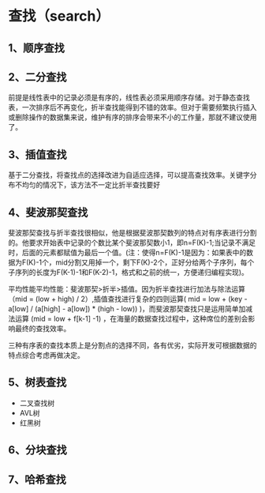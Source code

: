 # 查找（search）

## 1、顺序查找

## 2、二分查找

​	前提是线性表中的记录必须是有序的，线性表必须采用顺序存储。对于静态查找表，一次排序后不再变化，折半查找能得到不错的效率。但对于需要频繁执行插入或删除操作的数据集来说，维护有序的排序会带来不小的工作量，那就不建议使用了。

## 3、插值查找

​	基于二分查找，将查找点的选择改进为自适应选择，可以提高查找效率。关键字分布不均匀的情况下，该方法不一定比折半查找要好

## 4、斐波那契查找

​	斐波那契查找与折半查找很相似，他是根据斐波那契数列的特点对有序表进行分割的。他要求开始表中记录的个数比某个斐波那契数小1，即n=F(K)-1;当记录不满足时，后面的元素都赋值为最后一个值。(注：使得n=F(K)-1是因为：如果表中的数据为F(K)-1个，mid分割又用掉一个，剩下F(K)-2个，正好分给两个子序列，每个子序列的长度为F(K-1)-1和F(K-2)-1，格式和之前的统一，方便递归编程实现)。

​	平均性能平均性能：斐波那契>折半>插值。因为折半查找进行加法与除法运算（mid = (low + high) / 2）,插值查找进行复杂的四则运算( mid = low + (key - a[low] / (a[high] - a[low]) * (high - low)) )，而斐波那契查找只是运用简单加减法运算 (mid = low + f[k-1] -1) ，在海量的数据查找过程中，这种席位的差别会影响最终的查找效率。

​	三种有序表的查找本质上是分割点的选择不同，各有优劣，实际开发可根据数据的特点综合考虑再做决定。

## 5、树表查找

- 二叉查找树
- AVL树
- 红黑树

## 6、分块查找

## 7、哈希查找

